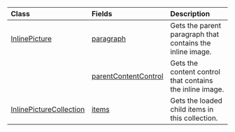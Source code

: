 | Class | Fields | Description |
|:---|:---|:---|
|[InlinePicture](/javascript/api/word/word.inlinepicture)|[paragraph](/javascript/api/word/word.inlinepicture#word-word-inlinepicture-paragraph-member)|Gets the parent paragraph that contains the inline image.|
||[parentContentControl](/javascript/api/word/word.inlinepicture#word-word-inlinepicture-parentcontentcontrol-member)|Gets the content control that contains the inline image.|
|[InlinePictureCollection](/javascript/api/word/word.inlinepicturecollection)|[items](/javascript/api/word/word.inlinepicturecollection#word-word-inlinepicturecollection-items-member)|Gets the loaded child items in this collection.|
